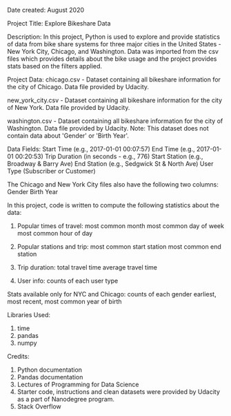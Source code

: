 Date created:
August 2020

Project Title:
Explore Bikeshare Data

Description:
In this project, Python is used to explore and provide statistics of data from bike share systems for three major cities in the United States - New York City, Chicago, and Washington. Data was imported from the csv files which provides details about the bike usage and the project provides stats based on the filters applied.

Project Data:
chicago.csv - Dataset containing all bikeshare information for the city of Chicago. Data file provided by Udacity.

new_york_city.csv - Dataset containing all bikeshare information for the city of New York. Data file provided by Udacity.

washington.csv - Dataset containing all bikeshare information for the city of Washington. Data file provided by Udacity.
Note: This dataset does not contain data about 'Gender' or 'Birth Year'.

Data Fields:
Start Time (e.g., 2017-01-01 00:07:57)
End Time (e.g., 2017-01-01 00:20:53)
Trip Duration (in seconds - e.g., 776)
Start Station (e.g., Broadway & Barry Ave)
End Station (e.g., Sedgwick St & North Ave)
User Type (Subscriber or Customer)

The Chicago and New York City files also have the following two columns:
Gender
Birth Year


In this project, code is written to compute the following statistics about the data:

1. Popular times of travel:
most common month
most common day of week
most common hour of day

2. Popular stations and trip:
most common start station
most common end station

3. Trip duration:
total travel time
average travel time

4. User info:
counts of each user type

Stats available only for NYC and Chicago:
counts of each gender
earliest, most recent, most common year of birth

Libraries Used:
1. time
2. pandas
3. numpy

Credits:
1. Python documentation
2. Pandas documentation
3. Lectures of Programming for Data Science
4. Starter code, instructions and clean datasets were provided by Udacity as a part of Nanodegree program.
5. Stack Overflow
